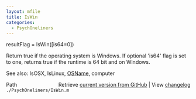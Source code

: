 ```yaml
---
layout: mfile
title: IsWin
categories:
  - PsychOneliners
---
```


resultFlag = IsWin\(\[is64=0\]\)

Return true if the operating system is Windows.
If optional 'is64' flag is set to one, returns
true if the runtime is 64 bit and on Windows.

See also: IsOSX, IsLinux, [OSName](/docs/OSName), computer


<div class="code_header" style="text-align:right;">
  <span style="float:left;">Path&nbsp;&nbsp;</span> <span class="counter">Retrieve <a href=
  "https://raw.github.com/Psychtoolbox-3/Psychtoolbox-3/beta/./PsychOneliners/IsWin.m">current version from GitHub</a> | View <a href=
  "https://github.com/Psychtoolbox-3/Psychtoolbox-3/commits/beta/./PsychOneliners/IsWin.m">changelog</a></span>
</div>
<div class="code">
  <code>./PsychOneliners/IsWin.m</code>
</div>
